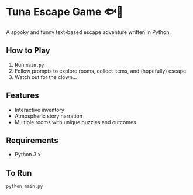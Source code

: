 # Tuna Escape Game 🐟🔪

A spooky and funny text-based escape adventure written in Python.

## How to Play
1. Run `main.py`
2. Follow prompts to explore rooms, collect items, and (hopefully) escape.
3. Watch out for the clown...

## Features
- Interactive inventory
- Atmospheric story narration
- Multiple rooms with unique puzzles and outcomes

## Requirements
- Python 3.x

## To Run
```bash
python main.py

